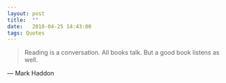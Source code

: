 ```yaml
---
layout: post
title:  ""
date:   2018-04-25 14:43:00
tags: Quotes
---
```


> Reading is a conversation. All books talk. But a good book listens as well.

— Mark Haddon
